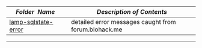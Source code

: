 |&nbsp;&nbsp;&nbsp;&nbsp;_Folder&nbsp;&nbsp;Name_&nbsp;&nbsp;&nbsp;&nbsp;| _Description of Contents_
|:----------------|--------------------------------------------------------------------------------------------------------------------------------------------------------
| [lamp-sqlstate-error](lamp-sqlstate-error.txt) |  detailed error messages caught from forum.biohack.me 

* * *


